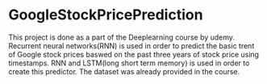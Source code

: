 # GoogleStockPricePrediction
This project is done as a part of the Deeplearning course by udemy. Recurrent neural networks(RNN) is used in order to predict the basic trent of Google stock prices baswed on the past three years of stock price using timestamps. RNN and LSTM(long short term memory) is used in order to create this predictor. The dataset was already provided in the course.
